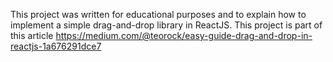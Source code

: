 This project was written for educational purposes and to explain how to implement a simple drag-and-drop library in ReactJS.
This project is part of this article https://medium.com/@teorock/easy-guide-drag-and-drop-in-reactjs-1a676291dce7
